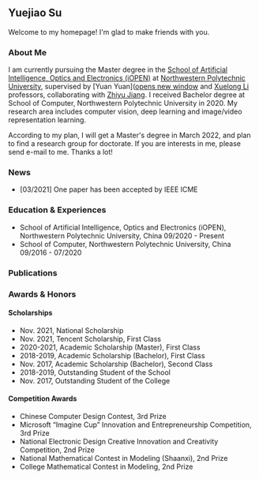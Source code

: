 ## Yuejiao Su

Welcome to my homepage! I'm glad to make friends with you.

### About Me

I am currently pursuing the Master degree in the [School of Artificial Intelligence, Optics and Electronics (iOPEN)](https://iopen.nwpu.edu.cn/) at [Northwestern Polytechnic University](https://www.nwpu.edu.cn/), supervised by [Yuan Yuan]([opens new window](http://iopen.nwpu.edu.cn/info/1015/1389.html) and [Xuelong Li](https://scholar.google.com/citations?user=ahUibskAAAAJ) professors, collaborating with [Zhiyu Jiang](http://iopen.nwpu.edu.cn/info/1251/1077.html). I received Bachelor degree at School of Computer, Northwestern Polytechnic University in 2020. My research area includes computer vision, deep learning and image/video representation learning.

According to my plan, I will get a Master's degree in March 2022, and plan to find a research group for doctorate. If you are interests in me, please send e-mail to me. Thanks a lot!

### News

 - [03/2021] One paper has been accepted by IEEE ICME

### Education & Experiences

- School of Artificial Intelligence, Optics and Electronics (iOPEN), Northwestern Polytechnic University, China 
09/2020 - Present
- School of Computer, Northwestern Polytechnic University, China
09/2016 - 07/2020

### Publications

### Awards & Honors

#### Scholarships
- Nov. 2021, National Scholarship
- Nov. 2021, Tencent Scholarship, First Class
- 2020-2021, Academic Scholarship (Master), First Class
- 2018-2019, Academic Scholarship (Bachelor), First Class
- Nov. 2017, Academic Scholarship (Bachelor), Second Class
- 2018-2019, Outstanding Student of the School
- Nov. 2017, Outstanding Student of the College
#### Competition Awards
- Chinese Computer Design Contest, 3rd Prize
- Microsoft “Imagine Cup” Innovation and Entrepreneurship Competition, 3rd Prize
- National Electronic Design Creative Innovation and Creativity Competition, 2nd Prize
- National Mathematical Contest in Modeling (Shaanxi), 2nd Prize
- College Mathematical Contest in Modeling, 2nd Prize

